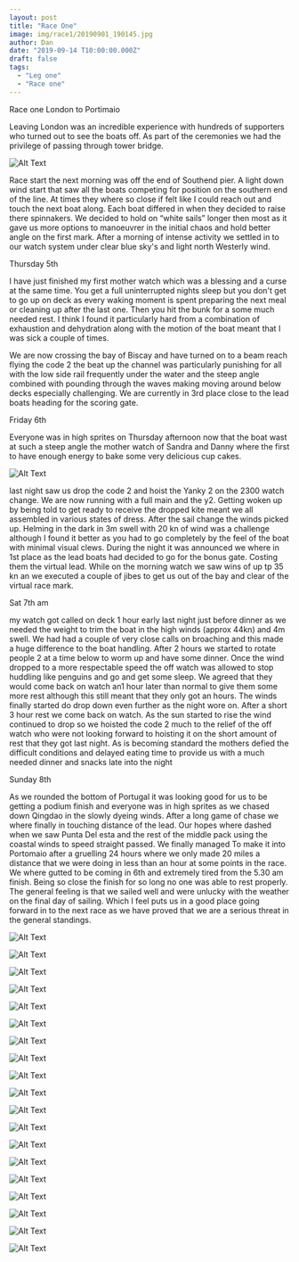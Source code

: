 ```yaml
---
layout: post
title: "Race One"
image: img/race1/20190901_190145.jpg
author: Dan
date: "2019-09-14 T10:00:00.000Z"
draft: false
tags:
  - "Leg one"
  - "Race one"
---
```



Race one London to Portimaio

Leaving London was an incredible experience with hundreds of supporters who turned out to see the boats off. As part of the ceremonies we had the privilege of passing through tower bridge. 

![Alt Text](img/race1/20190901_160757.jpg)

Race start the next morning was off the end of Southend pier. A light down wind start that saw all the boats competing for position on the southern end of the line. At times they where so close if felt like I could reach out and touch the next boat along. Each boat differed in when they decided to raise there spinnakers. We decided to hold on “white sails” longer then most as it gave us more options to manoeuvrer in the initial chaos and hold better angle on the first mark. After a morning of intense activity we settled in to our watch system under clear blue sky's and light north Westerly wind.

Thursday 5th

I have just finished my first mother watch which was a blessing and a curse at the same time. You get a full uninterrupted nights sleep but you don't get to go up on deck as every waking moment is spent preparing the next meal or cleaning up after the last one. Then you hit the bunk for a some much needed rest. I think I found it particularly hard from a combination of exhaustion and dehydration along with the motion of the boat meant that I was sick a couple of times. 

We are now crossing the bay of Biscay and have turned on to a beam reach flying the code 2 the beat up the channel was particularly punishing for all with the low side rail frequently under the water and the steep angle combined with pounding through the waves making moving around below decks especially challenging. We are currently in 3rd place close to the lead boats heading for the scoring gate.

Friday 6th 

Everyone was in high sprites on Thursday afternoon now that the boat wast at such a steep angle the mother watch of Sandra and Danny where the first to have enough energy to bake some very delicious cup cakes.

![Alt Text](img/race1/20190905_122058.jpg)

last night saw us drop the code 2 and hoist the Yanky 2 on the 2300 watch change. We are now running with a full main and the y2. Getting woken up by being told to get ready to receive the dropped kite meant we all assembled in various states of dress.  After the sail change the winds picked up.  Helming in the dark in 3m swell with 20 kn of wind was a challenge although I found it better as you had to go completely by the feel of the boat with minimal visual clews. During the night it was announced we where in 1st place as the lead boats had decided to go for the bonus gate. Costing them the virtual lead. While on the morning watch we saw wins of up tp 35 kn an we executed a couple of jibes to get us out of the bay and clear of the virtual race mark.


Sat 7th am

my watch got called on deck 1 hour early last night just before dinner as we needed the weight to trim the boat in the high winds (approx 44kn) and 4m swell. We had had a couple of very close calls on broaching and this made a huge difference to the boat handling. After 2 hours we started to rotate people 2 at a time below to worm up and have some dinner. Once the wind dropped to a more respectable speed  the off watch was allowed to stop huddling like penguins and go and get some sleep. We agreed that they would come back on watch an1 hour later than normal to give them some more rest although this still meant that they only got an hours. The winds finally started do drop down even further as the night wore on. After a short 3 hour rest we come back on watch. As the sun started to rise the wind continued to drop so we hoisted the code 2 much to the relief of the off watch who were not looking forward to hoisting it on the short amount of rest that they got last night. As is becoming standard the mothers defied the difficult conditions and delayed eating time to provide us with a much needed dinner and snacks late into the night 

Sunday 8th 

As we rounded the bottom of Portugal it was looking good for us to be getting a podium finish and everyone was in high sprites as we chased down Qingdao in the slowly dyeing winds. After a long game of chase we where finally in touching distance of the lead. Our hopes where dashed when we saw Punta Del esta and the rest of the middle pack using the coastal winds to speed straight passed. We finally managed To make it into Portomaio after a gruelling 24 hours where we only made 20 miles a distance that we were doing in less than an hour at some points in the race.  We where gutted to be coming in 6th  and extremely tired from the 5.30 am finish. Being so close the finish for so long no one was able to rest properly. The general feeling is that we sailed well and were unlucky with the weather on the final day of sailing. Which I feel puts us in a good place going forward in to the next race as we have proved that we are a serious threat in the general standings. 

![Alt Text](img/race1/20190901_155059.jpg)

![Alt Text](img/race1/20190901_155123.jpg)

![Alt Text](img/race1/20190901_160757.jpg)

![Alt Text](img/race1/20190901_160803.jpg)

![Alt Text](img/race1/20190901_163609.jpg)

![Alt Text](img/race1/20190901_184930.jpg)

![Alt Text](img/race1/20190901_190145.jpg)

![Alt Text](img/race1/20190902_151949.jpg)

![Alt Text](img/race1/20190905_122112.jpg)

![Alt Text](img/race1/20190905_163719.jpg)

![Alt Text](img/race1/20190907_154634.jpg)

![Alt Text](img/race1/20190907_154643.jpg)

![Alt Text](img/race1/20190907_163340.jpg)

![Alt Text](img/race1/20190907_200228.jpg)

![Alt Text](img/race1/20190908_065747.jpg)

![Alt Text](img/race1/20190908_170410.jpg)

![Alt Text](img/race1/20190908_193505.jpg)

![Alt Text](img/race1/20190909_063911.jpg)

![Alt Text](img/race1/20190909_071621.jpg)


